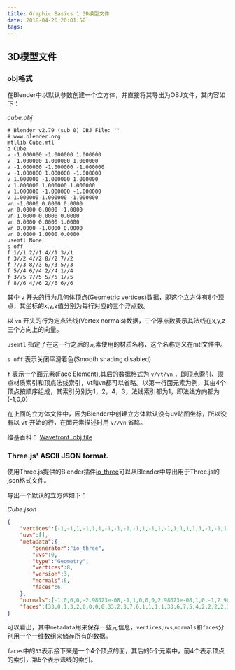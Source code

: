 ```yaml
---
title: Graphic Basics 1 3D模型文件
date: 2018-04-26 20:01:58
tags:
---
```


## 3D模型文件
### obj格式

在Blender中以默认参数创建一个立方体，并直接将其导出为OBJ文件，其内容如下：

_cube.obj_
```
# Blender v2.79 (sub 0) OBJ File: ''
# www.blender.org
mtllib Cube.mtl
o Cube
v -1.000000 -1.000000 1.000000
v -1.000000 1.000000 1.000000
v -1.000000 -1.000000 -1.000000
v -1.000000 1.000000 -1.000000
v 1.000000 -1.000000 1.000000
v 1.000000 1.000000 1.000000
v 1.000000 -1.000000 -1.000000
v 1.000000 1.000000 -1.000000
vn -1.0000 0.0000 0.0000
vn 0.0000 0.0000 -1.0000
vn 1.0000 0.0000 0.0000
vn 0.0000 0.0000 1.0000
vn 0.0000 -1.0000 0.0000
vn 0.0000 1.0000 0.0000
usemtl None
s off
f 1//1 2//1 4//1 3//1
f 3//2 4//2 8//2 7//2
f 7//3 8//3 6//3 5//3
f 5//4 6//4 2//4 1//4
f 3//5 7//5 5//5 1//5
f 8//6 4//6 2//6 6//6
```

其中 `v` 开头的行为几何体顶点(Geometric vertices)数据，即这个立方体有8个顶点，其坐标的x,y,z值分别为每行对应的三个浮点数。

以 `vn` 开头的行为定点法线(Vertex normals)数据，三个浮点数表示其法线在x,y,z三个方向上的向量。

`usemtl` 指定了在这一行之后的元素使用的材质名称，这个名称定义在mtl文件中。

`s off` 表示关闭平滑着色(Smooth shading disabled)

`f` 表示一个面元素(Face Element),其后的数据格式为 `v/vt/vn` ，即顶点索引、顶点材质索引和顶点法线索引，vt和vn都可以省略。以第一行面元素为例，其由4个顶点按顺序组成，其索引分别为1，2，4，3，法线索引都为1，即法线方向都为(-1,0,0)

在上面的立方体文件中，因为Blender中创建立方体默认没有uv贴图坐标，所以没有以 `vt` 开始的行，在面元素描述时用 `v//vn` 省略。


维基百科：
[Wavefront .obj file](https://en.wikipedia.org/wiki/Wavefront_.obj_file)

### Three.js' ASCII JSON format.

使用Three.js提供的Blender插件[io_three](https://github.com/mrdoob/three.js/tree/dev/utils/exporters/blender)可以从Blender中导出用于Three.js的json格式文件。

导出一个默认的立方体如下：

_Cube.json_
``` json
{
    "vertices":[-1,-1,1,-1,1,1,-1,-1,-1,-1,1,-1,1,-1,1,1,1,1,1,-1,-1,1,1,-1],
    "uvs":[],
    "metadata":{
        "generator":"io_three",
        "uvs":0,
        "type":"Geometry",
        "vertices":8,
        "version":3,
        "normals":6,
        "faces":6
    },
    "normals":[-1,0,0,0,-2.98023e-08,-1,1,0,0,0,2.98023e-08,1,0,-1,2.98023e-08,0,1,-2.98023e-08],
    "faces":[33,0,1,3,2,0,0,0,0,33,2,3,7,6,1,1,1,1,33,6,7,5,4,2,2,2,2,33,1,0,4,5,3,3,3,3,33,4,0,2,6,4,4,4,4,33,7,3,1,5,5,5,5,5]
}
```
可以看出，其中`metadata`用来保存一些元信息，`vertices`,`uvs`,`normals`和`faces`分别用一个一维数组来储存所有的数据。

`faces`中的`33`表示接下来是一个4个顶点的面，其后的5个元素中，前4个表示顶点的索引，第5个表示法线的索引。